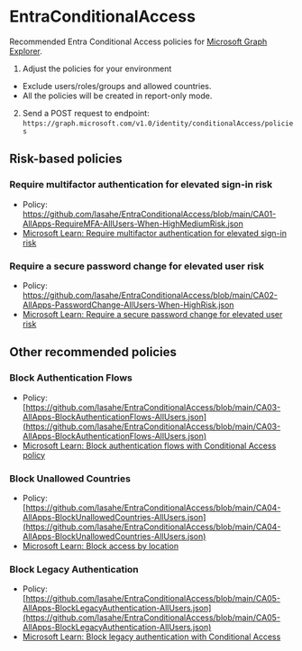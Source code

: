 # EntraConditionalAccess

Recommended Entra Conditional Access policies for [Microsoft Graph Explorer](https://developer.microsoft.com/en-us/graph/graph-explorer).

1. Adjust the policies for your environment
  - Exclude users/roles/groups and allowed countries.
  - All the policies will be created in report-only mode.
2. Send a POST request to endpoint: `https://graph.microsoft.com/v1.0/identity/conditionalAccess/policies`

## Risk-based policies
### Require multifactor authentication for elevated sign-in risk
- Policy: https://github.com/lasahe/EntraConditionalAccess/blob/main/CA01-AllApps-RequireMFA-AllUsers-When-HighMediumRisk.json
- [Microsoft Learn: Require multifactor authentication for elevated sign-in risk](https://learn.microsoft.com/en-us/entra/identity/conditional-access/policy-risk-based-sign-in)

### Require a secure password change for elevated user risk
- Policy: https://github.com/lasahe/EntraConditionalAccess/blob/main/CA02-AllApps-PasswordChange-AllUsers-When-HighRisk.json
- [Microsoft Learn: Require a secure password change for elevated user risk](https://learn.microsoft.com/en-us/entra/identity/conditional-access/policy-risk-based-user)

## Other recommended policies
### Block Authentication Flows
- Policy: [https://github.com/lasahe/EntraConditionalAccess/blob/main/CA03-AllApps-BlockAuthenticationFlows-AllUsers.json](https://github.com/lasahe/EntraConditionalAccess/blob/main/CA03-AllApps-BlockAuthenticationFlows-AllUsers.json)
- [Microsoft Learn: Block authentication flows with Conditional Access policy](https://learn.microsoft.com/en-us/entra/identity/conditional-access/policy-block-authentication-flows)

### Block Unallowed Countries
- Policy: [https://github.com/lasahe/EntraConditionalAccess/blob/main/CA04-AllApps-BlockUnallowedCountries-AllUsers.json](https://github.com/lasahe/EntraConditionalAccess/blob/main/CA04-AllApps-BlockUnallowedCountries-AllUsers.json)
- [Microsoft Learn: Block access by location](https://learn.microsoft.com/en-us/entra/identity/conditional-access/policy-block-by-location)

### Block Legacy Authentication
- Policy: [https://github.com/lasahe/EntraConditionalAccess/blob/main/CA05-AllApps-BlockLegacyAuthentication-AllUsers.json](https://github.com/lasahe/EntraConditionalAccess/blob/main/CA05-AllApps-BlockLegacyAuthentication-AllUsers.json)
- [Microsoft Learn: Block legacy authentication with Conditional Access](https://learn.microsoft.com/en-us/entra/identity/conditional-access/policy-block-legacy-authentication)
